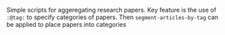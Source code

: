 Simple scripts for aggeregating research papers.
Key feature is the use of `:@tag:` to specify categories of papers.
Then `segment-articles-by-tag` can be applied to place papers into categories

